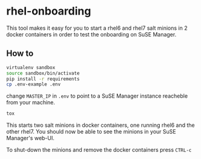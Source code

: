 # rhel-onboarding

This tool makes it easy for you to start a rhel6 and rhel7 salt minions in 2 docker containers in order to test the onboarding on SuSE Manager.

## How to

```bash
virtualenv sandbox
source sandbox/bin/activate
pip install -r requirements
cp .env-example .env
```
change `MASTER_IP` in `.env` to point to a SuSE Manager instance reacheble from your machine.

```bash
tox
```

This starts two salt minions in docker containers, one running rhel6 and the other rhel7.
You should now be able to see the minions in your SuSE Manager's web-UI.

To shut-down the minions and remove the docker containers press `CTRL-c`
